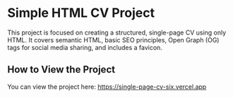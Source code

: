 # Simple HTML CV Project

This project is focused on creating a structured, single-page CV using only HTML. It covers semantic HTML, basic SEO principles, Open Graph (OG) tags for social media sharing, and includes a favicon.

## How to View the Project
You can view the project here: https://single-page-cv-six.vercel.app
